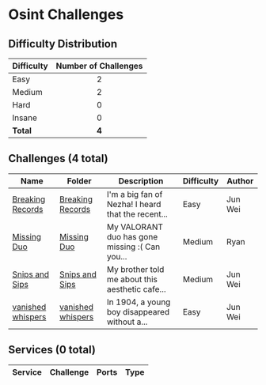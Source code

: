 
# Osint Challenges

## Difficulty Distribution
| Difficulty | Number of Challenges |
|------------|:--------------------:|
| Easy | 2 |
| Medium | 2 |
| Hard | 0 |
| Insane | 0 |
| **Total** | **4** |

## Challenges (4 total)
| Name | Folder | Description | Difficulty | Author |
|------|--------|-------------|------------|--------|
| [Breaking Records](<./Breaking Records>) | [Breaking Records](<./Breaking Records>) | I'm a big fan of Nezha! I heard that the recent... | Easy | Jun Wei |
| [Missing Duo](<./Missing Duo>) | [Missing Duo](<./Missing Duo>) | My VALORANT duo has gone missing :( Can you... | Medium | Ryan |
| [Snips and Sips](<./Snips and Sips>) | [Snips and Sips](<./Snips and Sips>) | My brother told me about this aesthetic cafe... | Medium | Jun Wei |
| [vanished whispers](<./vanished whispers>) | [vanished whispers](<./vanished whispers>) | In 1904, a young boy disappeared without a... | Easy | Jun Wei |

## Services (0 total)
| Service | Challenge | Ports | Type |
|---------|-----------|-------|------|

